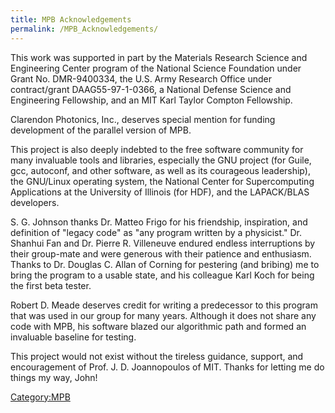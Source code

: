 ```yaml
---
title: MPB Acknowledgements
permalink: /MPB_Acknowledgements/
---
```


This work was supported in part by the Materials Research Science and Engineering Center program of the National Science Foundation under Grant No. DMR-9400334, the U.S. Army Research Office under contract/grant DAAG55-97-1-0366, a National Defense Science and Engineering Fellowship, and an MIT Karl Taylor Compton Fellowship.

Clarendon Photonics, Inc., deserves special mention for funding development of the parallel version of MPB.

This project is also deeply indebted to the free software community for many invaluable tools and libraries, especially the GNU project (for Guile, gcc, autoconf, and other software, as well as its courageous leadership), the GNU/Linux operating system, the National Center for Supercomputing Applications at the University of Illinois (for HDF), and the LAPACK/BLAS developers.

S. G. Johnson thanks Dr. Matteo Frigo for his friendship, inspiration, and definition of "legacy code" as "any program written by a physicist." Dr. Shanhui Fan and Dr. Pierre R. Villeneuve endured endless interruptions by their group-mate and were generous with their patience and enthusiasm. Thanks to Dr. Douglas C. Allan of Corning for pestering (and bribing) me to bring the program to a usable state, and his colleague Karl Koch for being the first beta tester.

Robert D. Meade deserves credit for writing a predecessor to this program that was used in our group for many years. Although it does not share any code with MPB, his software blazed our algorithmic path and formed an invaluable baseline for testing.

This project would not exist without the tireless guidance, support, and encouragement of Prof. J. D. Joannopoulos of MIT. Thanks for letting me do things my way, John!

[Category:MPB](/Category:MPB "wikilink")